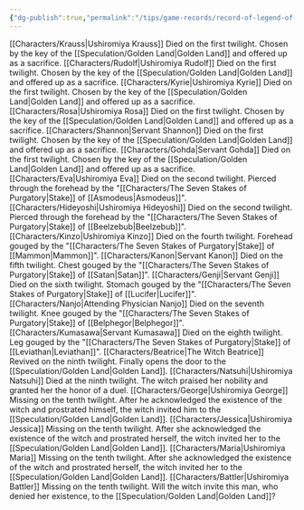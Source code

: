 ```yaml
---
{"dg-publish":true,"permalink":"/tips/game-records/record-of-legend-of-the-golden-witch/","contentClasses":"center-headings red-truth red-links blue-truth","created":"2025-02-27T17:44:12.072+01:00","updated":"2025-03-18T19:57:52.887+01:00"}
---
```


[[Characters/Krauss\|Ushiromiya Krauss]]
	Died on the first twilight.
	Chosen by the key of the [[Speculation/Golden Land\|Golden Land]] and offered up as a sacrifice.
[[Characters/Rudolf\|Ushiromiya Rudolf]]
	Died on the first twilight.
	Chosen by the key of the [[Speculation/Golden Land\|Golden Land]] and offered up as a sacrifice.
[[Characters/Kyrie\|Ushiromiya Kyrie]]
	Died on the first twilight.
	Chosen by the key of the [[Speculation/Golden Land\|Golden Land]] and offered up as a sacrifice.
[[Characters/Rosa\|Ushiromiya Rosa]]
	Died on the first twilight.
	Chosen by the key of the [[Speculation/Golden Land\|Golden Land]] and offered up as a sacrifice.
[[Characters/Shannon\|Servant Shannon]]
	Died on the first twilight.
	Chosen by the key of the [[Speculation/Golden Land\|Golden Land]] and offered up as a sacrifice.
[[Characters/Gohda\|Servant Gohda]]
	Died on the first twilight.
	Chosen by the key of the [[Speculation/Golden Land\|Golden Land]] and offered up as a sacrifice.
[[Characters/Eva\|Ushiromiya Eva]]
	Died on the second twilight.
	Pierced through the forehead by the "[[Characters/The Seven Stakes of Purgatory\|Stake]] of [[Asmodeus\|Asmodeus]]".
[[Characters/Hideyoshi\|Ushiromiya Hideyoshi]]
	Died on the second twilight.
	Pierced through the forehead by the "[[Characters/The Seven Stakes of Purgatory\|Stake]] of [[Beelzebub\|Beelzebub]]".
[[Characters/Kinzo\|Ushiromiya Kinzo]]
	Died on the fourth twilight.
	Forehead gouged by the "[[Characters/The Seven Stakes of Purgatory\|Stake]] of [[Mammon\|Mammon]]".
[[Characters/Kanon\|Servant Kanon]]
	Died on the fifth twilight.
	Chest gouged by the "[[Characters/The Seven Stakes of Purgatory\|Stake]] of [[Satan\|Satan]]".
[[Characters/Genji\|Servant Genji]]
	Died on the sixth twilight.
	Stomach gouged by the "[[Characters/The Seven Stakes of Purgatory\|Stake]] of [[Lucifer\|Lucifer]]".
[[Characters/Nanjo\|Attending Physician Nanjo]]
	Died on the seventh twilight.
	Knee gouged by the "[[Characters/The Seven Stakes of Purgatory\|Stake]] of [[Belphegor\|Belphegor]]".
[[Characters/Kumasawa\|Servant Kumasawa]]
	Died on the eighth twilight.
	Leg gouged by the "[[Characters/The Seven Stakes of Purgatory\|Stake]] of [[Leviathan\|Leviathan]]". 
[[Characters/Beatrice\|The Witch Beatrice]]
	Revived on the ninth twilight.
	Finally opens the door to the [[Speculation/Golden Land\|Golden Land]]. 
[[Characters/Natsuhi\|Ushiromiya Natsuhi]]
	Died at the ninth twilight.
	The witch praised her nobility and granted her the honor of a duel. 
[[Characters/George\|Ushiromiya George]]
	Missing on the tenth twilight.
	After he acknowledged the existence of the witch and prostrated himself, the witch invited him to the [[Speculation/Golden Land\|Golden Land]]. 
[[Characters/Jessica\|Ushiromiya Jessica]]
	Missing on the tenth twilight.
	After she acknowledged the existence of the witch and prostrated herself, the witch invited her to the [[Speculation/Golden Land\|Golden Land]]. 
[[Characters/Maria\|Ushiromiya Maria]]
	Missing on the tenth twilight.
	After she acknowledged the existence of the witch and prostrated herself, the witch invited her to the [[Speculation/Golden Land\|Golden Land]].
[[Characters/Battler\|Ushiromiya Battler]]
	Missing on the tenth twilight.
	Will the witch invite this man, who denied her existence, to the [[Speculation/Golden Land\|Golden Land]]?